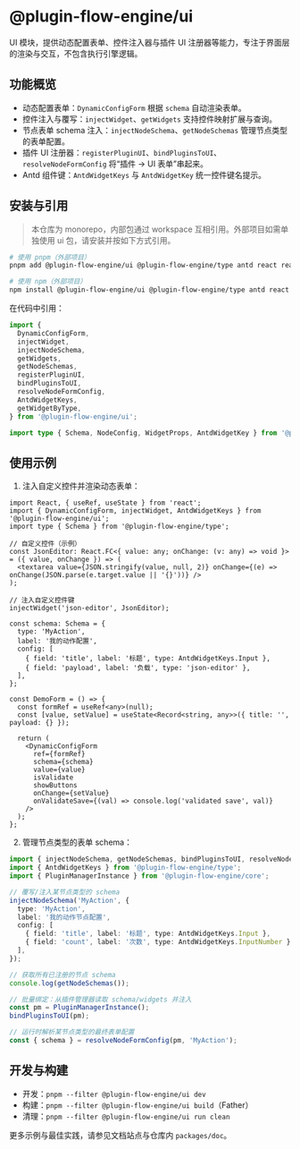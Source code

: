 # @plugin-flow-engine/ui

UI 模块，提供动态配置表单、控件注入器与插件 UI 注册器等能力，专注于界面层的渲染与交互，不包含执行引擎逻辑。

## 功能概览
- 动态配置表单：`DynamicConfigForm` 根据 `schema` 自动渲染表单。
- 控件注入与覆写：`injectWidget`、`getWidgets` 支持控件映射扩展与查询。
- 节点表单 schema 注入：`injectNodeSchema`、`getNodeSchemas` 管理节点类型的表单配置。
- 插件 UI 注册器：`registerPluginUI`、`bindPluginsToUI`、`resolveNodeFormConfig` 将“插件 → UI 表单”串起来。
- Antd 组件键：`AntdWidgetKeys` 与 `AntdWidgetKey` 统一控件键名提示。

## 安装与引用
> 本仓库为 monorepo，内部包通过 workspace 互相引用。外部项目如需单独使用 ui 包，请安装并按如下方式引用。

```bash
# 使用 pnpm（外部项目）
pnpm add @plugin-flow-engine/ui @plugin-flow-engine/type antd react react-dom

# 使用 npm（外部项目）
npm install @plugin-flow-engine/ui @plugin-flow-engine/type antd react react-dom
```

在代码中引用：

```ts
import {
  DynamicConfigForm,
  injectWidget,
  injectNodeSchema,
  getWidgets,
  getNodeSchemas,
  registerPluginUI,
  bindPluginsToUI,
  resolveNodeFormConfig,
  AntdWidgetKeys,
  getWidgetByType,
} from '@plugin-flow-engine/ui';

import type { Schema, NodeConfig, WidgetProps, AntdWidgetKey } from '@plugin-flow-engine/type';
```

## 使用示例
1) 注入自定义控件并渲染动态表单：

```tsx
import React, { useRef, useState } from 'react';
import { DynamicConfigForm, injectWidget, AntdWidgetKeys } from '@plugin-flow-engine/ui';
import type { Schema } from '@plugin-flow-engine/type';

// 自定义控件（示例）
const JsonEditor: React.FC<{ value: any; onChange: (v: any) => void }> = ({ value, onChange }) => (
  <textarea value={JSON.stringify(value, null, 2)} onChange={(e) => onChange(JSON.parse(e.target.value || '{}'))} />
);

// 注入自定义控件键
injectWidget('json-editor', JsonEditor);

const schema: Schema = {
  type: 'MyAction',
  label: '我的动作配置',
  config: [
    { field: 'title', label: '标题', type: AntdWidgetKeys.Input },
    { field: 'payload', label: '负载', type: 'json-editor' },
  ],
};

const DemoForm = () => {
  const formRef = useRef<any>(null);
  const [value, setValue] = useState<Record<string, any>>({ title: '', payload: {} });

  return (
    <DynamicConfigForm
      ref={formRef}
      schema={schema}
      value={value}
      isValidate
      showButtons
      onChange={setValue}
      onValidateSave={(val) => console.log('validated save', val)}
    />
  );
};
```

2) 管理节点类型的表单 schema：

```ts
import { injectNodeSchema, getNodeSchemas, bindPluginsToUI, resolveNodeFormConfig } from '@plugin-flow-engine/ui';
import { AntdWidgetKeys } from '@plugin-flow-engine/type';
import { PluginManagerInstance } from '@plugin-flow-engine/core';

// 覆写/注入某节点类型的 schema
injectNodeSchema('MyAction', {
  type: 'MyAction',
  label: '我的动作节点配置',
  config: [
    { field: 'title', label: '标题', type: AntdWidgetKeys.Input },
    { field: 'count', label: '次数', type: AntdWidgetKeys.InputNumber },
  ],
});

// 获取所有已注册的节点 schema
console.log(getNodeSchemas());

// 批量绑定：从插件管理器读取 schema/widgets 并注入
const pm = PluginManagerInstance();
bindPluginsToUI(pm);

// 运行时解析某节点类型的最终表单配置
const { schema } = resolveNodeFormConfig(pm, 'MyAction');
```

## 开发与构建
- 开发：`pnpm --filter @plugin-flow-engine/ui dev`
- 构建：`pnpm --filter @plugin-flow-engine/ui build`（Father）
- 清理：`pnpm --filter @plugin-flow-engine/ui run clean`

更多示例与最佳实践，请参见文档站点与仓库内 `packages/doc`。